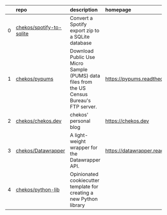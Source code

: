 |    | repo                                                                    | description                                                                                | homepage                           |
|---:|:------------------------------------------------------------------------|:-------------------------------------------------------------------------------------------|:-----------------------------------|
|  0 | [chekos/spotify-to-sqlite](https://github.com/chekos/spotify-to-sqlite) | Convert a Spotify export zip to a SQLite database                                          |                                    |
|  1 | [chekos/pypums](https://github.com/chekos/pypums)                       | Download Public Use Micro Sample (PUMS) data files from the US Census Bureau's FTP server. | https://pypums.readthedocs.io      |
|  2 | [chekos/chekos.dev](https://github.com/chekos/chekos.dev)               | chekos' personal blog                                                                      | https://chekos.dev                 |
|  3 | [chekos/Datawrapper](https://github.com/chekos/Datawrapper)             | A light-weight wrapper for the Datawrapper API.                                            | https://datawrapper.readthedocs.io |
|  4 | [chekos/python-lib](https://github.com/chekos/python-lib)               | Opinionated cookiecutter template for creating a new Python library                        |                                    |